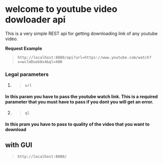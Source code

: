 # welcome to youtube video dowloader api
This is a very simple REST api for getting downloading link of any youtube video.



**Request Example**
 >`http://localhost:8080/api?url=https://www.youtube.com/watch?v=wclmDuob8x4&ql=480`



 ### Legal parameters
1. > `url` 
 #### In this param you have to pass the youtube watch link. This is a required parameter that you must have to pass if you dont you will get an error. 

 2. > `ql`
 #### In this pram you have to pass to quality of the video that you want to download



 ## with  GUI 
 > `http://localhost:8080/`